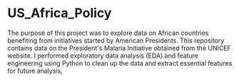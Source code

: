# US_Africa_Policy

The purpose of this project was to explore data on African countries benefiting from initiatives started by American Presidents. This repository contains data on the President's Malaria Initiative obtained from the UNICEF website. I performed exploratory data analysis (EDA) and feature engineering using Python to clean up the data and extract essential features for future analysis,
